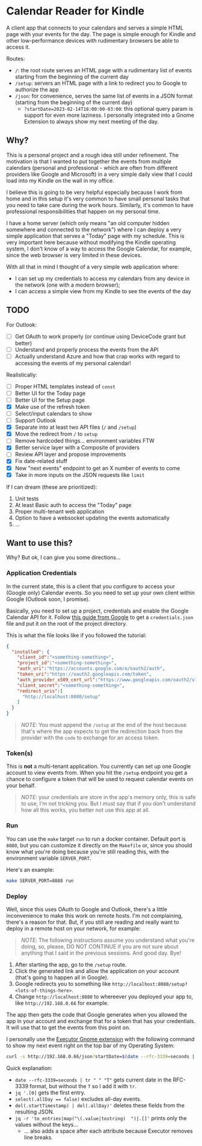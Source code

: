 # Calendar Reader for Kindle

A client app that connects to your calendars and serves a simple HTML page with your events for the day. The
page is simple enough for Kindle and other low-performance devices with rudimentary browsers be able to access it.

Routes:

- `/`: the root route serves an HTML page with a rudimentary list of events starting from the beginning of the current day
- `/setup`: servers an HTML page with a link to redirect you to Google to authorize the app
- `/json`: for convenience, serves the same list of events in a JSON format (starting from the beginning of the current day)
  - `?startDate=2023-02-14T18:00:00-03:00`: this optional query param is support for even more laziness. I personally integrated into a Gnome Extension to always show my next meeting of the day.

## Why?

This is a personal project and a rough idea still under refinement. The motivation is that I wanted to put together 
the events from multiple calendars (personal and professional - which are often from different providers like Google 
and Microsoft) in a very simple daily view that I could load into my Kindle on the wall in my office.

I believe this is going to be very helpful especially because I work from home and in this setup it's very common to 
have small personal tasks that you need to take care during the work hours. Similarly, it's common to have professional
responsibilities that happen on my personal time.

I have a home server (which only means "an old computer hidden somewhere and connected to the network") where I can
deploy a very simple application that serves a "Today" page with my schedule. This is very important here because 
without modifying the Kindle operating system, I don't know of a way to access the Google Calendar, for example, since
the web browser is very limited in these devices.

With all that in mind I thought of a very simple web application where:

- I can set up my credentials to access my calendars from any device in the network (one with a modern browser);
- I can access a simple view from my Kindle to see the events of the day

## TODO

For Outlook:

- [ ] Get OAuth to work properly (or continue using DeviceCode grant but better)
- [ ] Understand and properly process the events from the API
- [ ] Actually understand Azure and how that crap works with regard to accessing the events of my personal calendar!

Realistically:

- [ ] Proper HTML templates instead of `const`
- [ ] Better UI for the Today page
- [ ] Better UI for the Setup page
- [X] Make use of the refresh token
- [ ] Select/input calendars to show
- [ ] Support Outlook
- [X] Separate into at least two API files (`/` and `/setup`)
- [X] Move the redirect from `/` to `setup`
- [ ] Remove hardcoded things... environment variables FTW
- [X] Better service layer with a Composite of providers
- [ ] Review API layer and propose improvements
- [X] Fix date-related stuff
- [X] New "next events" endpoint to get an X number of events to come
- [X] Take in more inputs on the JSON requests like `limit`

If I can dream (these are prioritized):

1. Unit tests
2. At least Basic auth to access the "Today" page
3. Proper multi-tenant web application
4. Option to have a websocket updating the events automatically
5. ...

## Want to use this?

Why? But ok, I can give you some directions...

### Application Credentials

In the current state, this is a client that you configure to access your (Google only) Calendar events. So you need to 
set up your own client within Google (Outlook soon, I promise).

Basically, you need to set up a project, credentials and enable the Google Calendar API for it. Follow [this guide from
Google](https://developers.google.com/calendar/api/quickstart/go) to get a `credentials.json` file and put it on the 
root of the project directory.

This is what the file looks like if you followed the tutorial:

```json
{
  "installed": {
    "client_id":"<something-something>",
    "project_id":"<something-something>",
    "auth_uri":"https://accounts.google.com/o/oauth2/auth",
    "token_uri":"https://oauth2.googleapis.com/token",
    "auth_provider_x509_cert_url":"https://www.googleapis.com/oauth2/v1/certs",
    "client_secret":"<something-something>",
    "redirect_uris":[
      "http://localhost:8080/setup"
    ]
  }
}
```

>_NOTE_: You must append the `/setup` at the end of the host because that's where the app expects to get the 
> redirection back from the provider with the `code` to exchange for an access token.

### Token(s)

This is **not** a multi-tenant application. You currently can set up one Google account to view events from. When you 
hit the `/setup` endpoint you get a chance to configure a token that will be used to request calendar events on your 
behalf.

> _NOTE_: your credentials are store in the app's memory only, this is safe to use, I'm not tricking you. But I must 
> say that if you don't understand how all this works, you better not use this app at all.  

### Run

You can use the `make` target `run` to run a docker container. Default port is `8080`, but you can customize it
directly on the `Makefile` or, since you should know what you're doing because you're still reading this, with the 
environment variable `SERVER_PORT`.

Here's an example:

```bash
make SERVER_PORT=8888 run
```

### Deploy

Well, since this uses OAuth to Google and Outlook, there's a little inconvenience to make this work on remote hosts. 
I'm not complaining, there's a reason for that. But, if you still are reading and really want to deploy in a remote host
on your network, for example:

>_NOTE_: The following instructions assume you understand what you're doing, so, please, DO NOT CONTINUE if you are not
> sure about anything that I said in the previous sessions. And good day. Bye!

1. After starting the app, go to the `/setup` route.
2. Click the generated link and allow the application on your account (that's going to happen all in Google).
3. Google redirects you to something like `http://localhost:8080/setup?<lots-of-things-here>`.
4. Change `http://localhost:8080` to whereever you deployed your app to, like `http://192.168.0.66` for example.

The app then gets the code that Google generates when you allowed the app in your account and exchange that for a token
that has your credentials. It will use that to get the events from this point on.

I personally use the [Executor Gnome extension](https://extensions.gnome.org/extension/2932/executor/) with the 
following command to show my next event right on the top bar of my Operating System:

```bash
curl -s http://192.168.0.66/json?startDate=$(date --rfc-3339=seconds | tr " " "T") | jq '.[0] | select(.allDay == false) | del(.startTimestamp) | del(.allDay)' | jq -r 'to_entries|map("\(.value|tostring)  ")|.[]'
```

Quick explanation:

- `date --rfc-3339=seconds | tr " " "T"` gets current date in the RFC-3339 format, but without the `T` so I add it with `tr`.
- `jq '.[0]` gets the first entry.
- `select(.allDay == false)` excludes all-day events. 
- `del(.startTimestamp) | del(.allDay)'` deletes these fields from the resulting JSON.
- `jq -r 'to_entries|map("\(.value|tostring)  ")|.[]'` prints only the values without the keys...
  - ... also adds a space after each attribute because Executor removes line breaks.
